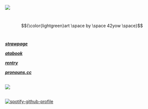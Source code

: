 <img align="left" src="https://files.catbox.moe/vt0yy7.png"> <br />
<br />
<br />
$${\color{lightgreen}art \space by \space 42yow \space}$$<br />
<br />
***[strawpage](https://songmi.straw.page/)***<br />

***[atabook](https://marcywuzhere.atabook.org/)***<br />

***[rentry](https://rentry.co/laurelh3ll)***<br />

***[pronouns.cc](https://pronouns.cc/@wlwattson)***<br />
<br />


![](https://komarev.com/ghpvc/?username=wlwattson&color=BA8E23&label=choombas!&style=for-the-badge)   <br />
<br />



[![spotify-github-profile](https://spotify-github-profile.kittinanx.com/api/view?uid=44csvgkpct67jqlanu7db107a&cover_image=true&theme=novatorem&show_offline=true&background_color=121212&interchange=true&bar_color=53b14f&bar_color_cover=false)](https://github.com/kittinan/spotify-github-profile) 







<!--
**wlwattson/wlwattson** is a ✨ _special_ ✨ repository because its `README.md` (this file) appears on your GitHub profile.
![](https://i.pinimg.com/originals/46/7d/22/467d227643b9204d887249ab8ca14130.gif)
Here are some ideas to get you started:

- 🔭 I’m currently working on ...
- 🌱 I’m currently learning ...
- 👯 I’m looking to collaborate on ...
- 🤔 I’m looking for help with ...
- 💬 Ask me about ...
- 📫 How to reach me: ...
- 😄 Pronouns: ...
- ⚡ Fun fact: ...
-->
